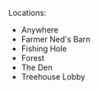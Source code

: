 ﻿---
label: Tree Ornament
---

Locations:
 - Anywhere
 - Farmer Ned's Barn
 - Fishing Hole
 - Forest
 - The Den
 - Treehouse Lobby
